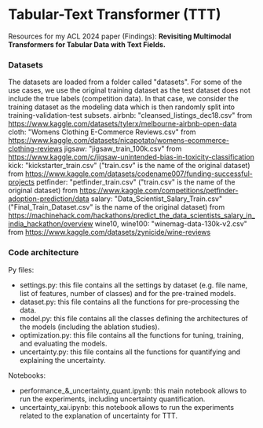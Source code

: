 # Tabular-Text Transformer (TTT)
Resources for my ACL 2024 paper (Findings): **Revisiting Multimodal Transformers for Tabular Data with Text Fields.**


### Datasets
The datasets are loaded from a folder called "datasets".
For some of the use cases, we use the original training dataset as the test dataset does not include the true labels (competition data). In that case, we consider the training dataset as the modeling data which is then randomly split into training-validation-test subsets.
airbnb: "cleansed_listings_dec18.csv" from https://www.kaggle.com/datasets/tylerx/melbourne-airbnb-open-data
cloth: "Womens Clothing E-Commerce Reviews.csv" from https://www.kaggle.com/datasets/nicapotato/womens-ecommerce-clothing-reviews
jigsaw: "jigsaw_train_100k.csv" from https://www.kaggle.com/c/jigsaw-unintended-bias-in-toxicity-classification
kick: "kickstarter_train.csv" ("train.csv" is the name of the original dataset) from https://www.kaggle.com/datasets/codename007/funding-successful-projects
petfinder: "petfinder_train.csv" ("train.csv" is the name of the original dataset) from https://www.kaggle.com/competitions/petfinder-adoption-prediction/data
salary: "Data_Scientist_Salary_Train.csv" ("Final_Train_Dataset.csv" is the name of the original dataset) from https://machinehack.com/hackathons/predict_the_data_scientists_salary_in_india_hackathon/overview
wine10, wine100: "winemag-data-130k-v2.csv" from https://www.kaggle.com/datasets/zynicide/wine-reviews


### Code architecture
Py files:
- settings.py: this file contains all the settings by dataset (e.g. file name, list of features, number of classes) and for the pre-trained models.
- dataset.py: this file contains all the functions for pre-processing the data.
- model.py: this file contains all the classes defining the architectures of the models (including the ablation studies).
- optimization.py: this file contains all the functions for tuning, training, and evaluating the models.
- uncertainty.py: this file contains all the functions for quantifying and explaining the uncertainty.

Notebooks:
- performance_&_uncertainty_quant.ipynb: this main notebook allows to run the experiments, including uncertainty quantification.
- uncertainty_xai.ipynb: this notebook allows to run the experiments related to the explanation of uncertainty for TTT.




